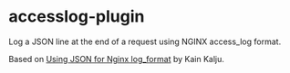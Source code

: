 # accesslog-plugin
Log a JSON line at the end of a request using NGINX access_log format.

Based on [Using JSON for Nginx log_format](https://medium.com/bolt-labs/using-json-for-nginx-log-format-793743064fc4) by Kain Kalju.


